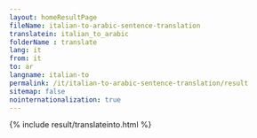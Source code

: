 ```yaml
---
layout: homeResultPage
fileName: italian-to-arabic-sentence-translation
translatein: italian_to_arabic
folderName : translate
lang: it
from: it
to: ar
langname: italian-to
permalink: /it/italian-to-arabic-sentence-translation/result
sitemap: false
nointernationalization: true
---
```

{% include result/translateinto.html %}

<script src="/js/result/translation.js" data-foldername="{{page.folderName}}" data-lang="{{page.lang}}"></script>
